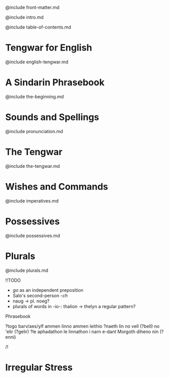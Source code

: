 @include front-matter.md

@include intro.md

@include table-of-contents.md

# <a name="english-tengwar">Tengwar for English</a>

@include english-tengwar.md

# <a name="the-beginning">A Sindarin Phrasebook</a>

@include the-beginning.md

# <a name="pronunciation">Sounds and Spellings</a>

@include pronunciation.md

# <a name="writing-systems">The Tengwar</a>

@include the-tengwar.md

# <a name="imperatives">Wishes and Commands</a>

@include imperatives.md

# <a name="possessives">Possessives</a>

@include possessives.md

# <a name="plurals">Plurals</a>

@include plurals.md

!!TODO

- *go* as an independent preposition
- Salo's second-person *-ch*
- naug -> pl. noeg?
- plurals of words in -io-: thalion -> thelyn a regular pattern?

Phrasebook

?togo barv/aes/ylf ammen
linno ammen
leithio ?naeth lín
no vell (?bell)
no 'elir (?gelir)
?le aphadathon
le linnathon i narn e-dant Morgoth
diheno nin (?enni)

/!

# <a name="irregular-stress">Irregular Stress</a>
